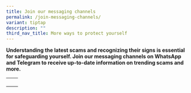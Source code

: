 ```yaml
---
title: Join our messaging channels
permalink: /join-messaging-channels/
variant: tiptap
description: ""
third_nav_title: More ways to protect yourself
---
```

<p><strong>Understanding the latest scams and recognizing their signs is essential for safeguarding yourself. Join our messaging channels on WhatsApp and Telegram to receive up-to-date information on trending scams and more.</strong>
</p>
<p></p>
<table style="minWidth: 50px">
<colgroup>
<col>
<col>
</colgroup>
<tbody>
<tr>
<td rowspan="1" colspan="1">
<p></p>
</td>
<td rowspan="1" colspan="1">
<p></p>
</td>
</tr>
</tbody>
</table>
<p></p>